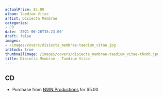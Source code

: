 ```yaml
---
actualPrice: $5.00
album: Taedium Vitae
artist: Disiecta Membrae
categories:
- CD
date: '2021-06-26T15:23:06'
draft: false
images:
- /images/covers/disiecta_membrae-taedium_vitae.jpg
inStock: true
thumbnailImage: /images/covers/disiecta_membrae-taedium_vitae-thumb.jpg
title: Disiecta Membrae - Taedium Vitae
---
```


## CD
* Purchase from [NWN Productions](http://shop.nwnprod.com/index.php?route=product/product&path=93&product_id=2199&sort=pd.name&order=ASC) for $5.00
